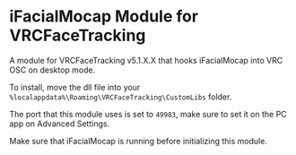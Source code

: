 # iFacialMocap Module for VRCFaceTracking

A module for VRCFaceTracking v5.1.X.X that hooks iFacialMocap into VRC OSC on desktop mode.

To install, move the dll file into your `%localappdata%\Roaming\VRCFaceTracking\CustomLibs` folder.

The port that this module uses is set to `49983`, make sure to set it on the PC app on Advanced Settings.

Make sure that iFacialMocap is running before initializing this module.
